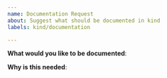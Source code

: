 ```yaml
---
name: Documentation Request
about: Suggest what should be documented in kind
labels: kind/documentation

---
```

<!-- Please only use this template for submitting documentation requests -->

**What would you like to be documented**:

**Why is this needed**:
